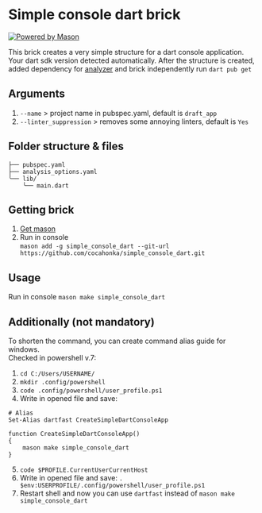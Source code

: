 # Simple console dart brick

[![Powered by Mason](https://img.shields.io/endpoint?url=https%3A%2F%2Ftinyurl.com%2Fmason-badge)](https://github.com/felangel/mason)

This brick creates a very simple structure for a dart console application. Your dart sdk version detected automatically. After the structure is created, added dependency for [analyzer][2] and brick independently run `dart pub get`

## Arguments

1. `--name` > project name in pubspec.yaml, default is `draft_app`
2. `--linter_suppression` > removes some annoying linters, default is `Yes`

## Folder structure & files

```
├── pubspec.yaml
├── analysis_options.yaml
╰── lib/
    ╰── main.dart
```

## Getting brick 

1. [Get mason][1]
2. Run in console  
```mason add -g simple_console_dart --git-url https://github.com/cocahonka/simple_console_dart.git```

## Usage

Run in console `mason make simple_console_dart`

## Additionally (not mandatory)
To shorten the command, you can create command alias guide for windows.   
Checked in powershell v.7:
1. ```cd C:/Users/USERNAME/```
2. ```mkdir .config/powershell```
3. ```code .config/powershell/user_profile.ps1```
4. Write in opened file and save:
```
# Alias
Set-Alias dartfast CreateSimpleDartConsoleApp

function CreateSimpleDartConsoleApp()
{
    mason make simple_console_dart
}  
```
5. ```code $PROFILE.CurrentUserCurrentHost```
6. Write in opened file and save: ```. $env:USERPROFILE/.config/powershell/user_profile.ps1```
7. Restart shell and now you can use ```dartfast``` instead of ```mason make simple_console_dart```

[1]: https://github.com/felangel/mason
[2]: https://pub.dev/packages/very_good_analysis
